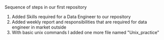 Sequence of steps in our first repository
1) Added Skills required for a Data Engineer to our repository
2) Added weekly report and responsibilities that are required for data engineer in market outside
3) With basic unix commands I added one more file named "Unix_practice"
